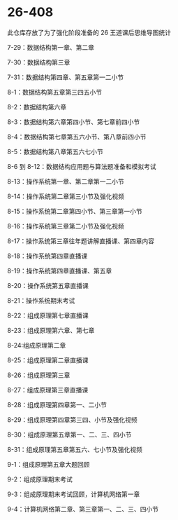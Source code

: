 # 26-408

此仓库存放了为了强化阶段准备的 26 王道课后思维导图统计

7-29：数据结构第一章、第二章

7-30：数据结构第三章

7-31：数据结构第四章、第五章第一二小节

8-1：数据结构第五章第三四五小节

8-2：数据结构第六章

8-3：数据结构第六章第四小节、第七章前四小节

8-4：数据结构第七章第五六小节、第八章前四小节

8-5：数据结构第八章第五六七小节

8-6 到 8-12：数据结构应用题与算法题准备和模拟考试

8-13：操作系统第一章、第二章第一二小节

8-14：操作系统第二章第三小节及强化视频

8-15：操作系统第二章第四小节、第三章第一小节

8-16：操作系统第三章第二小节及强化视频

8-17：操作系统第三章往年题讲解直播课、第四章内容

8-18：操作系统第四章直播课

8-19：操作系统第四章直播课、第五章

8-20：操作系统第五章直播课

8-21：操作系统期末考试

8-22：组成原理第七章直播课

8-23：组成原理第六章、第七章

8-24:组成原理第二章

8-25：组成原理第二章直播课

8-26：组成原理第三章

8-27：组成原理第三章直播课

8-28：组成原理第四章第一、二小节

8-29：组成原理第四章第三四、小节及强化视频

8-30：组成原理第五章第一、二、三、四小节

8-31：组成原理第五章第五六、七小节及强化视频

9-1：组成原理第五章大题回顾

9-2：组成原理期末考试

9-3：组成原理期末考试回顾，计算机网络第一章

9-4：计算机网络第二章、第三章第一、二、三、四小节
